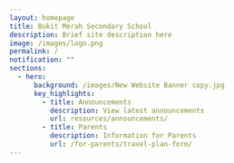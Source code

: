 ```yaml
---
layout: homepage
title: Bukit Merah Secondary School
description: Brief site description here
image: /images/logo.png
permalink: /
notification: ""
sections:
  - hero:
      background: /images/New Website Banner copy.jpg
      key_highlights:
        - title: Announcements
          description: View latest announcements
          url: resources/announcements/
        - title: Parents
          description: Information for Parents
          url: /for-parents/travel-plan-form/
---
```


